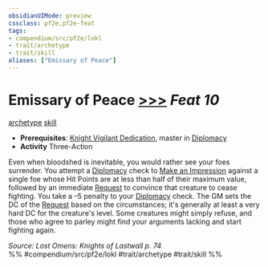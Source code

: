 ```yaml
---
obsidianUIMode: preview
cssclass: pf2e,pf2e-feat
tags:
- compendium/src/pf2e/lokl
- trait/archetype
- trait/skill
aliases: ["Emissary of Peace"]
---
```

# Emissary of Peace  [>>>](../../rules/core-rulebook/chapter-9-playing-the-game.md#Actions "Three-Action") *Feat 10*  
[archetype](../../rules/traits/archetype.md)  [skill](../../rules/traits/skill.md)  

- **Prerequisites**: [Knight Vigilant Dedication](knight-vigilant-dedication-locg.md), master in [Diplomacy](../skills.md#Diplomacy)
- **Activity** Three-Action

Even when bloodshed is inevitable, you would rather see your foes surrender. You attempt a [Diplomacy](../skills.md#Diplomacy) check to [Make an Impression](../../rules/actions/make-an-impression.md) against a single foe whose Hit Points are at less than half of their maximum value, followed by an immediate [Request](../../rules/actions/request.md) to convince that creature to cease fighting. You take a –5 penalty to your [Diplomacy](../skills.md#Diplomacy) check. The GM sets the DC of the [Request](../../rules/actions/request.md) based on the circumstances; it's generally at least a very hard DC for the creature's level. Some creatures might simply refuse, and those who agree to parley might find your arguments lacking and start fighting again.

*Source: Lost Omens: Knights of Lastwall p. 74*  
%% #compendium/src/pf2e/lokl #trait/archetype #trait/skill %%